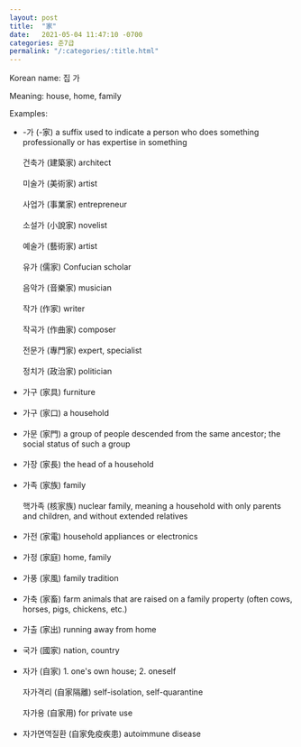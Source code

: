 ```yaml
---
layout: post
title:  "家"
date:   2021-05-04 11:47:10 -0700
categories: 준7급
permalink: "/:categories/:title.html"
---
```


Korean name: 집 가

Meaning: house, home, family

Examples:
* -가 (-家) a suffix used to indicate a person who does something professionally or has expertise in something <br><br>
  건축가 (建築家) architect  <br><br>
  미술가 (美術家) artist  <br><br>
  사업가 (事業家) entrepreneur  <br><br>
  소설가 (小說家) novelist  <br><br>
  예술가 (藝術家) artist  <br><br>
  유가 (儒家) Confucian scholar <br><br>
  음악가 (音樂家) musician  <br><br>
  작가 (作家) writer  <br><br>
  작곡가 (作曲家) composer  <br><br>
  전문가 (專門家) expert, specialist  <br><br>
  정치가 (政治家) politician  <br><br>
* 가구 (家具) furniture <br><br>
* 가구 (家口) a household <br><br>
* 가문 (家門) a group of people descended from the same ancestor; the social status of such a group <br><br>
* 가장 (家長) the head of a household <br><br>
* 가족 (家族) family <br><br>
  핵가족 (核家族) nuclear family, meaning a household with only parents and children, and without extended relatives <br><br>
* 가전 (家電) household appliances or electronics <br><br>
* 가정 (家庭) home, family <br><br>
* 가풍 (家風) family tradition <br><br>
* 가축 (家畜) farm animals that are raised on a family property (often cows, horses, pigs, chickens, etc.) <br><br>
* 가출 (家出) running away from home <br><br>
* 국가 (國家) nation, country <br><br>
* 자가 (自家) 1. one's own house; 2. oneself <br><br>
  자가격리 (自家隔離) self-isolation, self-quarantine <br><br>
  자가용 (自家用) for private use <br><br>
* 자가면역질환 (自家免疫疾患) autoimmune disease <br><br>
